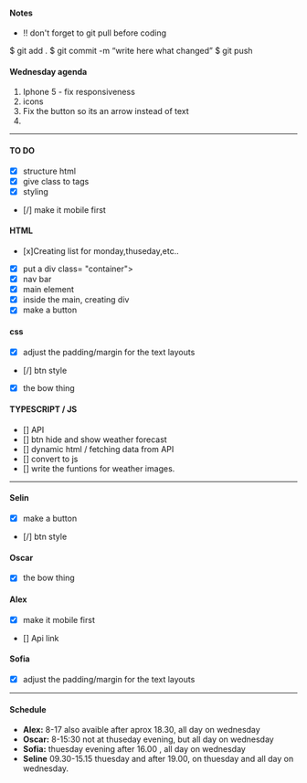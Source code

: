 #### Notes
- !! don't forget to git pull before coding


$ git add .
$ git commit -m “write here what changed”
$ git push


#### Wednesday agenda
1) Iphone 5 - fix responsiveness 
2) icons
3) Fix the button so its an arrow instead of text
4)

-------------------------------------------

#### TO DO
- [x] structure html
- [x] give class to tags
- [x] styling 
- [/] make it mobile first <!--alex-->

#### HTML
- [x]Creating list for monday,thuseday,etc..
- [x] put a div class= "container">
- [x] nav bar
- [x] main element
- [x] inside the main, creating div
- [x] make a button <!-- Selin -->

#### css
- [x] adjust the padding/margin for the text layouts <!-- Sofia -->
- [/] btn style <!-- Selin -->
- [x] the bow thing <!-- Oscar -->

#### TYPESCRIPT / JS
- [] API
- [] btn hide and show weather forecast
- [] dynamic html / fetching data from API
- [] convert to js
- [] write the funtions for weather images.

-------------------------------------------

#### Selin
- [x] make a button
- [/] btn style

#### Oscar
- [x] the bow thing

#### Alex
- [x] make it mobile first
- [] Api link


#### Sofia
- [x] adjust the padding/margin for the text layouts

-------------------------------------------

#### Schedule 

- **Alex:** 8-17 also avaible after aprox 18.30, all day on wednesday
- **Oscar:** 8-15:30 not at thuseday evening, but all day on wednesday
- **Sofia:** thuesday evening after 16.00 , all day on wednesday
- **Seline**  09.30-15.15 thuesday and after 19.00, on thuesday and all day on wednesday.
